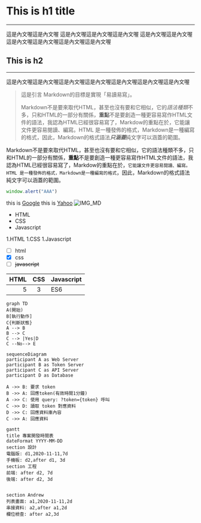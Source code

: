 # This is h1 title
***
這是內文喔這是內文喔
這是內文喔這是內文喔這是內文喔
這是內文喔這是內文喔這是內文喔這是內文喔這是內文喔這是內文喔

## This is h2
***
這是內文喔這是內文喔這是內文喔這是內文喔這是內文喔這是內文喔這是內文喔

> 這是引言
Markdown的目標是實現「易讀易寫」。
>
>Markdown不是要來取代HTML，甚至也沒有要和它相似，它的*語法種類*不多，只和HTML的一部分有關係，**重點**不是要創造一種更容易寫作HTML文件的語法，我認為HTML已經很容易寫了，Markdow的重點在於，它能讓文件更容易閱讀、編寫。HTML 是一種發佈的格式，Markdown是一種編寫的格式，因此，Markdown的格式語法***只涵蓋***純文字可以涵蓋的範圍。


Markdown不是要來取代HTML，甚至也沒有要和它相似，它的語法種類不多，只和HTML的一部分有關係，**重點**不是要創造一種更容易寫作HTML文件的語法，我認為HTML已經很容易寫了，Markdow的重點在於，`它能讓文件更容易閱讀、編寫。HTML 是一種發佈的格式，Markdown是一種編寫的格式`，因此，Markdown的格式語法純文字可以涵蓋的範圍。

```javascript
window.alert("AAA")
```

[Google]:https://www.google.com "Google"
[Yahoo]:https://www.yahoo.com "Yahoo"
[IMG_MD]:https://markdown.tw/images/208x128.png "Markdown"

this is [Google]
this is [Yahoo]
![IMG_MD]

- HTML
- CSS
- Javascript

1.HTML
1.CSS
1.Javascript

- [ ] html
- [x] css
- [ ] ~~javascript~~

|HTML|CSS|Javascript|
|-:|:--:|--|
|5|3|ES6|

```mermaid
graph TD
A(開始)
B[執行動作]
C{判斷狀態}
A --> B
B --> C
C --> |Yes|D
C --No--> E
```


```mermaid
sequenceDiagram
participant A as Web Server
participant B as Token Server
participant C as API Server
participant D as Database

A ->> B: 要求 token
B ->> A: 回應token(有效時間1分鐘)
A ->> C: 使用 query: ?token={token} 呼叫
C ->> D: 讀取 token 對應資料
D ->> C: 回應資料庫內容
C ->> A: 回應資料
```

```mermaid
gantt
title 專案開發時間表
dateFormat YYYY-MM-DD
section 設計
電腦版: d1,2020-11-11,7d
手機板: d2,after d1, 3d
section 工程
前端: after d2, 7d
後端: after d2, 3d


section Andrew
列表畫面: a1,2020-11-11,2d
串接資料: a2,after a1,2d
欄位檢查: after a2,3d
```

